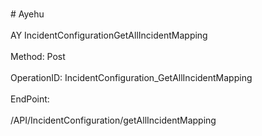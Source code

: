 <br>#     Ayehu</br>
<br>AY IncidentConfigurationGetAllIncidentMapping</br>
<br>Method: Post</br>
<br>OperationID: IncidentConfiguration_GetAllIncidentMapping</br>
<br>EndPoint:</br>
<br>/API/IncidentConfiguration/getAllIncidentMapping</br>
